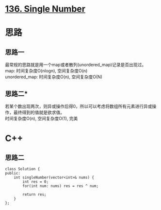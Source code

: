 # [136. Single Number](https://leetcode.com/problems/single-number/description/)
# 思路
## 思路一 
最常规的思路就是用一个map或者散列(unordered_map)记录是否出现过。   
map: 时间复杂度O(nlogn), 空间复杂度O(n)   
unordered_map: 时间复杂度O(n), 空间复杂度O(N)

## 思路二*
若某个数出现两次，则异或操作后得0，所以可以考虑将数组所有元素进行异或操作，最终得到的值就是欲求值。   
时间复杂度O(n), 空间复杂度O(1), 完美
# C++
## 思路二
```
class Solution {
public:
    int singleNumber(vector<int>& nums) {
        int res = 0;
        for(int num: nums) res = res ^ num;
        
        return res;
    }
};
```
